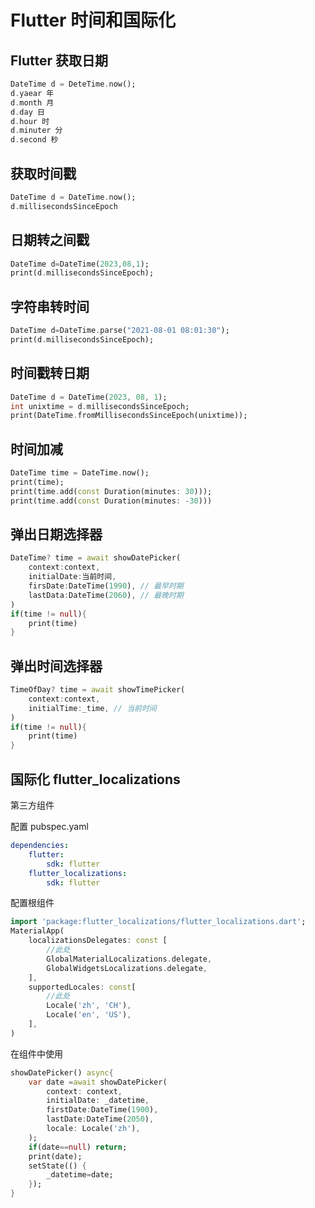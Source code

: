# Flutter 时间和国际化

## Flutter  获取日期

```dart
DateTime d = DeteTime.now();
d.yaear 年
d.month 月
d.day 日
d.hour 时
d.minuter 分
d.second 秒
```

## 获取时间戳

```dart
DateTime d = DateTime.now();
d.millisecondsSinceEpoch
```

## 日期转之间戳

```dart
DateTime d=DateTime(2023,08,1);
print(d.millisecondsSinceEpoch);
```

## 字符串转时间

```dart
DateTime d=DateTime.parse("2021-08-01 08:01:30");
print(d.millisecondsSinceEpoch);
```

## 时间戳转日期

```dart
DateTime d = DateTime(2023, 08, 1);
int unixtime = d.millisecondsSinceEpoch;
print(DateTime.fromMillisecondsSinceEpoch(unixtime));
```

## 时间加减

```dart
DateTime time = DateTime.now();
print(time);
print(time.add(const Duration(minutes: 30)));
print(time.add(const Duration(minutes: -30)))
```

## 弹出日期选择器

```dart
DateTime? time = await showDatePicker(
	context:context,
    initialDate:当前时间,
    firsDate:DateTime(1990), // 最早时期
    lastData:DateTime(2060), // 最晚时期
)
if(time != null){
    print(time)
}
```

## 弹出时间选择器

```dart
TimeOfDay? time = await showTimePicker(
	context:context,
    initialTime:_time, // 当前时间
)
if(time != null){
    print(time)
}
```

## 国际化 flutter_localizations

第三方组件

配置 pubspec.yaml

```yaml
dependencies:
    flutter:
    	sdk: flutter
    flutter_localizations:
    	sdk: flutter
```

配置根组件

```dart
import 'package:flutter_localizations/flutter_localizations.dart';
MaterialApp(
	localizationsDelegates: const [
    	//此处
    	GlobalMaterialLocalizations.delegate,
    	GlobalWidgetsLocalizations.delegate,
    ],
    supportedLocales: const[
    	//此处
   	 	Locale('zh', 'CH'),
    	Locale('en', 'US'),
	],
)
```

在组件中使用

```dart
showDatePicker() async{
    var date =await showDatePicker(
    	context: context,
    	initialDate: _datetime,
    	firstDate:DateTime(1900),
    	lastDate:DateTime(2050),
    	locale: Locale('zh'),
    );
    if(date==null) return;
    print(date);
    setState(() {
    	_datetime=date;
    });
}

```



